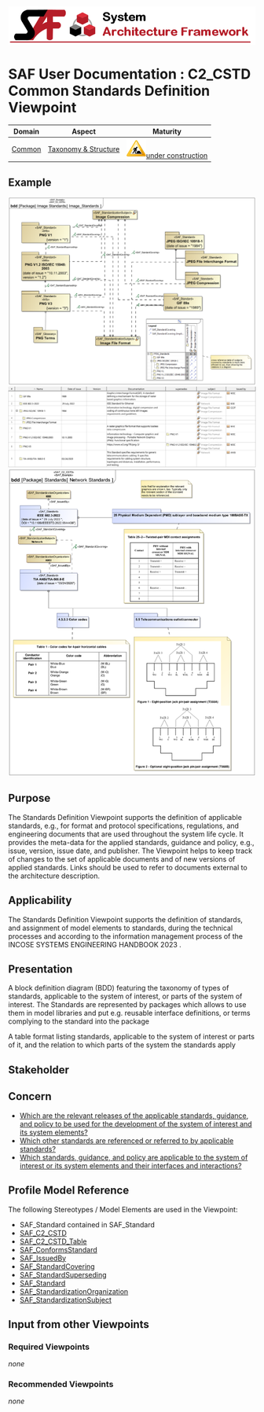 ![System Architecture Framework](../diagrams/Banner_SAF.png)
# SAF User Documentation : **C2_CSTD** Common Standards Definition Viewpoint
|**Domain**|**Aspect**|**Maturity**|
| --- | --- | --- |
|[Common](../domains.md#Domain-Common)|[Taxonomy & Structure](../aspects.md#Aspect-Taxonomy-&-Structure)|![Under Construction](../diagrams/Under_construction_icon-yellow.svg )[under construction](../using-saf/maturity.md#under-construction)|
## Example
![Common-Standards-Definition-Viewpoint-primary-example.svg](../diagrams/vp-examples/Common-Standards-Definition-Viewpoint-primary-example.svg)
![Common-Standards-Definition-Viewpoint-primary-example-1.svg](../diagrams/vp-examples/Common-Standards-Definition-Viewpoint-primary-example-1.svg)
![Common-Standards-Definition-Viewpoint-primary-example-2.svg](../diagrams/vp-examples/Common-Standards-Definition-Viewpoint-primary-example-2.svg)
## Purpose
The Standards Definition Viewpoint supports the definition of applicable standards, e.g., for format and protocol specifications, regulations, and engineering documents that are used throughout the system life cycle. It provides the meta-data for the applied standards, guidance and policy, e.g., issue, version, issue date, and publisher. The Viewpoint helps to keep track of changes to the set of applicable documents and of new versions of applied standards. Links should be used to refer to documents external to the architecture description.
## Applicability
The Standards Definition Viewpoint supports the definition of standards, and assignment of model elements to standards, during the technical processes and according to the information management process  of the INCOSE SYSTEMS ENGINEERING HANDBOOK 2023 .
## Presentation
A block definition diagram (BDD) featuring the taxonomy of types of standards,  applicable to the system of interest, or parts of the system of interest. The Standards are represented by packages which allows to use them in model libraries and put e.g. reusable interface definitions, or terms complying to the standard into the package

A table format listing standards, applicable to the system of interest or parts of it, and the relation to which parts of the system the standards apply

## Stakeholder
## Concern
* [Which are the relevant releases of the applicable standards, guidance, and policy to be used for the development of the system of interest and its system elements?](../concerns.md#_2021x_2_8710274_1700821579663_211989_58619)
* [Which other standards are referenced or referred to by applicable standards?](../concerns.md#_2021x_2_8710274_1700821592720_121043_58626)
* [Which standards, guidance, and policy are applicable to the system of interest or its system elements and their interfaces and interactions?](../concerns.md#_2021x_2_8710274_1700821558610_489259_58612)
## Profile Model Reference
The following Stereotypes / Model Elements are used in the Viewpoint:
* SAF_Standard contained in SAF_Standard
* [SAF_C2_CSTD](../stereotypes.md#saf_c2_cstd)
* [SAF_C2_CSTD_Table](../stereotypes.md#saf_c2_cstd_table)
* [SAF_ConformsStandard](../stereotypes.md#saf_conformsstandard)
* [SAF_IssuedBy](../stereotypes.md#saf_issuedby)
* [SAF_StandardCovering](../stereotypes.md#saf_standardcovering)
* [SAF_StandardSuperseding](../stereotypes.md#saf_standardsuperseding)
* [SAF_Standard](../stereotypes.md#saf_standard)
* [SAF_StandardizationOrganization](../stereotypes.md#saf_standardizationorganization)
* [SAF_StandardizationSubject](../stereotypes.md#saf_standardizationsubject)
## Input from other Viewpoints
### Required Viewpoints
*none*
### Recommended Viewpoints
*none*
